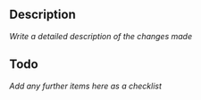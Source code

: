 ## Description

_Write a detailed description of the changes made_

## Todo

_Add any further items here as a checklist_
